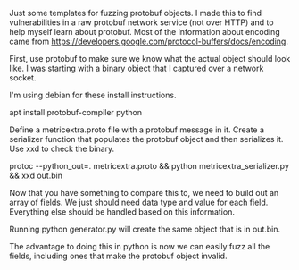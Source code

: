 Just some templates for fuzzing protobuf objects. I made this to find vulnerabilities in a raw protobuf network service (not over HTTP) and to help myself learn about protobuf. Most of the information about encoding came from https://developers.google.com/protocol-buffers/docs/encoding.

First, use protobuf to make sure we know what the actual object should look like. I was starting with a binary object that I captured over a network socket.
 
I'm using debian for these install instructions.

apt install protobuf-compiler python

Define a metricextra.proto file with a protobuf message in it.
Create a serializer function that populates the protobuf object and then serializes it.
Use xxd to check the binary.

protoc --python_out=. metricextra.proto && python metricextra_serializer.py && xxd out.bin


Now that you have something to compare this to, we need to build out an array of fields. We just should need data type and value for each field. Everything else should be handled based on this information.

Running python generator.py will create the same object that is in out.bin.

The advantage to doing this in python is now we can easily fuzz all the fields, including ones that make the protobuf object invalid.